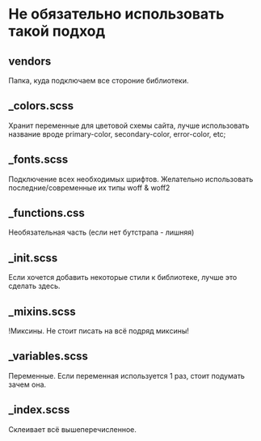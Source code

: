 # Не обязательно использовать такой подход

## vendors
Папка, куда подключаем все стороние библиотеки.

## _colors.scss
Хранит переменные для цветовой схемы сайта,
лучше использовать название вроде primary-color, secondary-color, error-color, etc;

## _fonts.scss
Подключение всех необходимых шрифтов. 
Желательно использовать последние/современные их типы woff & woff2

## _functions.css
Необязательная часть (если нет бутстрапа - лишняя)

## _init.scss
Если хочется добавить некоторые стили к библиотеке, лучше это сделать здесь.

## _mixins.scss
!Миксины. Не стоит писать на всё подряд миксины!

## _variables.scss
Переменные. Если переменная используется 1 раз, стоит подумать зачем она.

## _index.scss
Склеивает всё вышеперечисленное.
